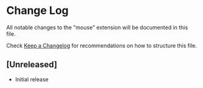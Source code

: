 # Change Log

All notable changes to the "mouse" extension will be documented in this file.

Check [Keep a Changelog](http://keepachangelog.com/) for recommendations on how to structure this file.

## [Unreleased]

- Initial release